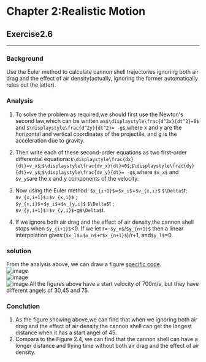 # Chapter 2:Realistic Motion
## Exercise2.6
***
### Background
Use the Euler method to calculate cannon shell trajectories ignoring both air drag and the effect of air density(actually, ignoring the former automatically rules out the latter). 
### Analysis
1. To solve the problem as required,we should first use the Newton's second law,which can be written as`$\displaystyle\frac{d^2x}{dt^2}=0$` and `$\displaystyle\frac{d^2y}{dt^2}= -g$`,where x and y are the horizontal and vertical coordinates of the projectile, and g is the acceleration due to gravity.
2. Then write each of these second-order equations as two first-order differential equations:`$\displaystyle\frac{dx}{dt}=v_x$`;`$\displaystyle\frac{dv_x}{dt}=0$`;`$\displaystyle\frac{dy}{dt}=v_y$`;`$\displaystyle\frac{dv_y}{dt}= -g$`,where `$v_x$` and `$v_y$`are the x and y components of the velocity.
3. Now using the Euler method:
`$x_{i+1}$`=`$x_i$`+`$v_{x,i}$` `$\Delta$`t;</br>`$v_{x,i+1}$`=`$v_{x,i}$` ; </br>`$y_{x,i}$`=`$y_i$`+`$v_{y,i}$` `$\Delta$`t ;</br> `$v_{y,i+1}$`=`$v_{y,i}$`-g`$\Delta$`t.

1. If we ignore both air drag and the effect of air density,the cannon shell stops when `$y_{i+1}$`<0. If we let r=-`$y_n$`/`$y_{n+1}$` then a linear interpolation gives:(`$x_l$`=`$x_n$`+r`$x_{n+1}$`)/r+1, and`$y_l$`=0.
### solution
From the analysis above, we can draw a figure  [specific code](https://github.com/witness97/computationalphysics_N2015301020062/blob/master/cannon%20shell.py). 
</br>![image](http://note.youdao.com/yws/public/resource/a3f15923a7a49ff3fdf830862a72164f/xmlnote/WEBRESOURCE4812d956a957dbca75e3600335faa20a/211)
</br>![image](http://note.youdao.com/yws/public/resource/a3f15923a7a49ff3fdf830862a72164f/xmlnote/WEBRESOURCE0bfb520910cfe1458e4579a6aa003412/215)
</br>![image](http://note.youdao.com/yws/public/resource/a3f15923a7a49ff3fdf830862a72164f/xmlnote/WEBRESOURCE47f38591ddfb911710234f8b76409c6c/221)
All the figures above have a start velocity of 700m/s, but they have different angels of 30,45 and 75.
### Conclution
1. As the figure showing above,we can find that when we ignoring both air drag and the effect of air density,the cannon shell can get the longest distance when it has a start angel of 45.
2. Compara to the Figure 2.4, we can find that the cannon shell can have a longer distance and flying time without both air drag and the effect of air density.
